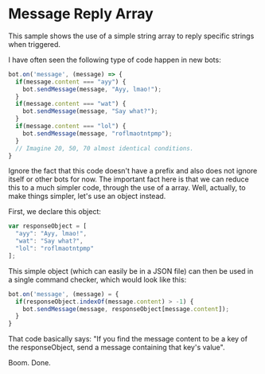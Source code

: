 # Message Reply Array

This sample shows the use of a simple string array to reply specific strings when triggered. 

I have often seen the following type of code happen in new bots: 

```js
bot.on('message', (message) => {
  if(message.content === "ayy") {
    bot.sendMessage(message, "Ayy, lmao!");
  }
  if(message.content === "wat") {
    bot.sendMessage(message, "Say what?");
  }
  if(message.content === "lol") {
    bot.sendMessage(message, "roflmaotntpmp");
  }
  // Imagine 20, 50, 70 almost identical conditions.
}
```

Ignore the fact that this code doesn't have a prefix and also does not ignore itself or other bots for now. The important fact here is that we can reduce this to a much simpler code, through the use of a array. Well, actually, to make things simpler, let's use an object instead.

First, we declare this object: 

```js
var responseObject = [
  "ayy": "Ayy, lmao!",
  "wat": "Say what?",
  "lol": "roflmaotntpmp"
];
```

This simple object (which can easily be in a JSON file) can then be used in a single command checker, which would look like this: 

```js
bot.on('message', (message) = {
  if(responseObject.indexOf(message.content) > -1) {
    bot.sendMessage(message, responseObject[message.content]);
  }
}
```

That code basically says: "If you find the message content to be a key of the responseObject, send a message containing that key's value". 

Boom. Done.